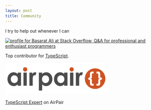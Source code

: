 ```yaml
---
layout: post
title: Community
---
```

I try to help out whenever I can

<a href="http://stackoverflow.com/tags/typescript/topusers">
<img src="http://stackoverflow.com/users/flair/390330.png" width="208" height="58" alt="profile for Basarat Ali at Stack Overflow, Q&amp;A for professional and enthusiast programmers" title="profile for Basarat Ali at Stack Overflow, Q&amp;A for professional and enthusiast programmers" />
</a>

Top contributor for [TypeScript](http://stackoverflow.com/tags/typescript/topusers).

<a href="https://www.airpair.com/typescript/expert-basarat"><img height="100px" src="/img/airpair.png"/></a>

[TypeScript Expert](https://www.airpair.com/typescript/expert-basarat) on AirPair
